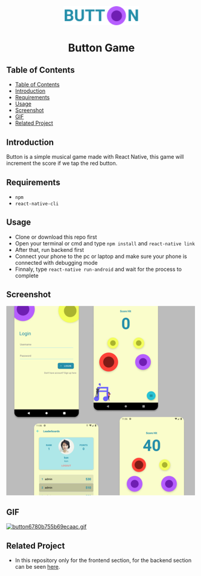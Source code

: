 <div align=center>
<img src="src/ic_launcher.png" width="200px;" alt="X"/>
    <h1>Button Game</h1>
</div>

## Table of Contents

- [Table of Contents](#table-of-contents)
- [Introduction](#introduction)
- [Requirements](#requirements)
- [Usage](#usage)
- [Screenshot](#screenshot)
- [GIF](#gif)
- [Related Project](#related-project)

## Introduction


Button is a simple musical game made with React Native,
this game will increment the score if we tap the red button.

## Requirements

- `npm`
- `react-native-cli`

## Usage

- Clone or download this repo first
- Open your terminal or cmd and type `npm install` and `react-native link`
- After that, run backend first
- Connect your phone to the pc or laptop and make sure your phone is connected with debugging mode
- Finnaly, type `react-native run-android` and wait for the process to complete

## Screenshot

<img src="src/shot.png" width="500px;" alt="X"/>

## GIF
[![button6780b755b69ecaac.gif]("./src/button.gif")](https://gifyu.com/image/hQUo)
  
## Related Project
 
* In this repository only for the frontend section, for the backend section can be seen [here](https://github.com/Drzaln/Button-Backend).